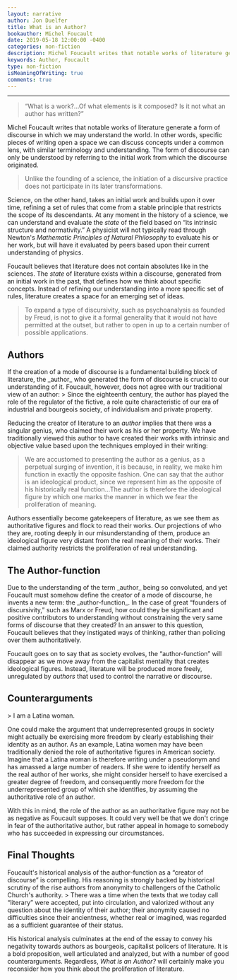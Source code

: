 ```yaml
---
layout: narrative
author: Jon Duelfer
title: What is an Author?
bookauthor: Michel Foucault
date: 2019-05-18 12:00:00 -0400
categories: non-fiction
description: Michel Foucault writes that notable works of literature generate a form of discourse in which we may understand the world. In other words, specific pieces of writing open a space where people can discuss concepts under a common lens, with similar terminology and understanding. The form of discourse can only be understood by referring to the initial work from which the discourse originated.
keywords: Author, Foucault
type: non-fiction
isMeaningOfWriting: true
comments: true
---
```

<hr/>

> “What is a work?...Of what elements is it composed? Is it not what an author has written?”

Michel Foucault writes that notable works of literature generate a form of discourse in which we may understand the world. In other words, specific pieces of writing open a space we can discuss concepts under a common lens, with similar terminology and understanding. The form of discourse can only be understood by referring to the initial work from which the discourse originated.

> Unlike the founding of a science, the initiation of a discursive practice does not participate in its later transformations.

Science, on the other hand, takes an initial work and builds upon it over time, refining a set of rules that come from a stable principle that restricts the scope of its descendants. At any moment in the history of a science, we can understand and evaluate the _state_ of the field based on “its intrinsic structure and normativity.” A physicist will not typically read through Newton's _Mathematic Principles of Natural Philosophy_ to evaluate his or her work, but will have it evaluated by peers based upon their current understanding of physics.

Foucault believes that literature does not contain absolutes like in the sciences. The _state_ of literature exists within a discourse, generated from an initial work in the past, that defines how we think about specific concepts. Instead of refining our understanding into a more specific set of rules, literature creates a space for an emerging set of ideas.
> To expand a type of discursivity, such as psychoanalysis as founded by Freud, is not to give it a formal generality that it would not have permitted at the outset, but rather to open in up to a certain number of possible applications.

<h2><strong>Authors</strong></h2>
If the creation of a mode of discourse is a fundamental building block of literature, the _author_ who generated the form of discourse is crucial to our understanding of it. Foucault, however, does not agree with our traditional view of an author:
> Since the eighteenth century, the author has played the role of the regulator of the fictive, a role quite characteristic of our era of industrial and bourgeois society, of individualism and private property.

Reducing the creator of literature to an _author_ implies that there was a singular genius, who claimed their work as his or her property. We have traditionally viewed this author to have created their works with intrinsic and objective value based upon the techniques employed in their writing:
> We are accustomed to presenting the author as a genius, as a perpetual surging of invention, it is because, in reality, we make him function in exactly the opposite fashion. One can say that the author is an ideological product, since we represent him as the opposite of his historically real function...The author is therefore the ideological figure by which one marks the manner in which we fear the proliferation of meaning.

Authors essentially become gatekeepers of literature, as we see them as authoritative figures and flock to read their works. Our projections of who they are, rooting deeply in our misunderstanding of them, produce an ideological figure very distant from the real meaning of their works. Their claimed authority restricts the proliferation of real understanding.

<h2><strong>The Author-function</strong></h2>
Due to the understanding of the term _author_ being so convoluted, and yet Foucault must somehow define the creator of a mode of discourse, he invents a new term: the _author-function_. In the case of great “founders of discursivity,” such as Marx or Freud, how could they be significant and positive contributors to understanding without constraining the very same forms of discourse that they created? In an answer to this question, Foucault believes that they instigated ways of thinking, rather than policing over them authoritatively.

Foucault goes on to say that as society evolves, the “author-function” will disappear as we move away from the capitalist mentality that creates ideological figures. Instead, literature will be produced more freely, unregulated by _authors_ that used to control the narrative or discourse.

<h2><strong>Counterarguments</strong></h2>
> I am a Latina woman.

One could make the argument that underrepresented groups in society might actually be exercising more freedom by clearly establishing their identity as an author. As an example, Latina women may have been traditionally denied the role of authoritative figures in American society. Imagine that a Latina woman is therefore writing under a pseudonym and has amassed a large number of readers. If she were to identify herself as the real author of her works, she might consider herself to have exercised a greater degree of freedom, and consequently more freedom for the underrepresented group of which she identifies, by assuming the authoritative role of an author.

With this in mind, the role of the author as an authoritative figure may not be as negative as Foucault supposes. It could very well be that we don't cringe in fear of the authoritative author, but rather appeal in homage to somebody who has succeeded in expressing our circumstances.

<h2><strong>Final Thoughts</strong></h2>
Foucault's historical analysis of the author-function as a “creator of discourse” is compelling. His reasoning is strongly backed by historical scrutiny of the rise authors from anonymity to challengers of the Catholic Church's authority.
> There was a time when the texts that we today call “literary” were accepted, put into circulation, and valorized without any question about the identity of their author; their anonymity caused no difficulties since their ancientness, whether real or imagined, was regarded as a sufficient guarantee of their status.

His historical analysis culminates at the end of the essay to convey his negativity towards authors as bourgeois, capitalist policers of literature. It is a bold proposition, well articulated and analyzed, but with a number of good counterarguments. Regardless, _What is an Author?_ will certainly make you reconsider how you think about the proliferation of literature.